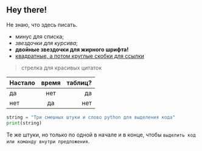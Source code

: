 ## Hey there!

Не знаю, что здесь писать. 
  
- минус для списка;
- *звездочки для курсива*;
- **двойные звездочки для жирного шрифта!**
- [квадратные, а потом круглые скобки для ссылки](google.com)
  
> стрелка для красивых цитаток

|Настало|время|таблиц?|
|-------|:---:|------:|
|да     |нет  |да     |
|нет    |да   |нет    |

```python
string = "Три смешных штуки и слово python для выделения кода"
print(string)
```

Те же штуки, но только по одной в начале и в конце, чтобы `выделить код или команду внутри предложения`.
